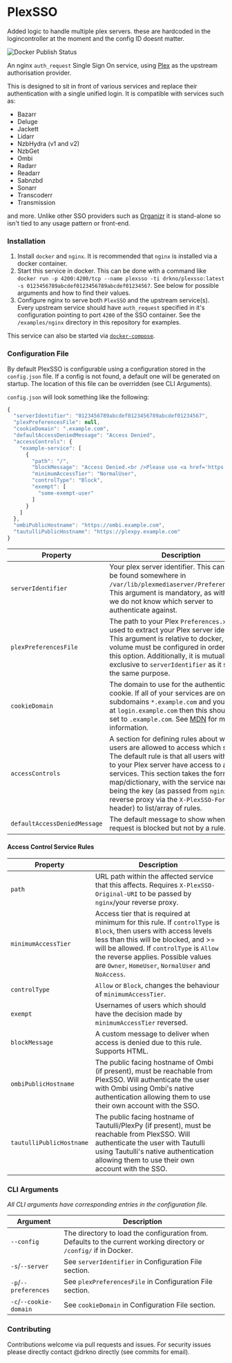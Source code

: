 # PlexSSO

Added logic to handle multiple plex servers. these are hardcoded in the logincontroller at the moment and the config ID doesnt matter.


![Docker Publish Status](https://github.com/drkno/PlexSSOv2/workflows/Publish%20Docker%20image/badge.svg)

An nginx `auth_request` Single Sign On service, using [Plex](https://plex.tv) as the upstream authorisation provider.

This is designed to sit in front of various services and replace their authentication with a single unified login. It is compatible with services such as:

- Bazarr
- Deluge
- Jackett
- Lidarr
- NzbHydra (v1 and v2)
- NzbGet
- Ombi
- Radarr
- Readarr
- Sabnzbd
- Sonarr
- Transcoderr
- Transmission

and more. Unlike other SSO providers such as [Organizr](https://github.com/causefx/Organizr) it is stand-alone so isn't tied to any usage pattern or front-end.

### Installation

1. Install `docker` and `nginx`. It is recommended that `nginx` is installed via a docker container.
2. Start this service in docker. This can be done with a command like `docker run -p 4200:4200/tcp --name plexsso -ti drkno/plexsso:latest -s 0123456789abcdef0123456789abcdef01234567`. See below for possible arguments and how to find their values.
3. Configure nginx to serve both `PlexSSO` and the upstream service(s). Every upstream service should have `auth_request` specified in it's configuration pointing to port `4200` of the SSO container. See the `/examples/nginx` directory in this repository for examples.

This service can also be started via [`docker-compose`](./examples/docker-compose.yaml).

### Configuration File

By default PlexSSO is configurable using a configuration stored in the `config.json` file. If a config is not found, a default one will be generated on startup. The location of this file can be overridden (see CLI Arguments).

`config.json` will look something like the following:  
```js
{
  "serverIdentifier": "0123456789abcdef0123456789abcdef01234567",
  "plexPreferencesFile": null,
  "cookieDomain": ".example.com",
  "defaultAccessDeniedMessage": "Access Denied",
  "accessControls": {
    "example-service": [
      {
        "path": "/",
        "blockMessage": "Access Denied.<br />Please use <a href='https://ombi.example.com'>Ombi</a> instead.",
        "minimumAccessTier": "NormalUser",
        "controlType": "Block",
        "exempt": [
          "some-exempt-user"
        ]
      }
    ]
  },
  "ombiPublicHostname": "https://ombi.example.com",
  "tautulliPublicHostname": "https://plexpy.example.com"
}
```

| Property              | Description |
|-----------------------|-------------|
| `serverIdentifier`    | Your plex server identifier. This can often be found somewhere in `/var/lib/plexmediaserver/Preferences.xml`. This argument is mandatory, as without it we do not know which server to authenticate against. |
| `plexPreferencesFile` | The path to your Plex `Preferences.xml` file, used to extract your Plex server identifier. This argument is relative to docker, so a volume must be configured in order to use this option. Additionally, it is mutually exclusive to `serverIdentifier` as it serves the same purpose. |
| `cookieDomain` | The domain to use for the authentication cookie. If all of your services are on subdomains `*.example.com` and your SSO is at `login.example.com` then this should be set to `.example.com`. See [MDN](https://developer.mozilla.org/en-US/docs/Web/HTTP/Cookies) for more information. |
| `accessControls` | A section for defining rules about which users are allowed to access which services. The default rule is that all users with access to your Plex server have access to all services. This section takes the form of a map/dictionary, with the service names being the key (as passed from `nginx`/other reverse proxy via the `X-PlexSSO-For` header) to list/array of rules. |
| `defaultAccessDeniedMessage` | The default message to show when an request is blocked but not by a rule. |

#### Access Control Service Rules
| Property              | Description |
|-----------------------|-------------|
| `path` | URL path within the affected service that this affects. Requires `X-PlexSSO-Original-URI` to be passed by `nginx`/your reverse proxy. |
| `minimumAccessTier` | Access tier that is required at minimum for this rule. If `controlType` is `Block`, then users with access levels less than this will be blocked, and >= will be allowed. If `controlType` is `Allow` the reverse applies. Possible values are `Owner`, `HomeUser`, `NormalUser` and `NoAccess`. |
| `controlType` | `Allow` or `Block`, changes the behaviour of `minimumAccessTier`. |
| `exempt` | Usernames of users which should have the decision made by `minimumAccessTier` reversed. |
| `blockMessage` | A custom message to deliver when access is denied due to this rule. Supports HTML. |
| `ombiPublicHostname` | The public facing hostname of Ombi (if present), must be reachable from PlexSSO. Will authenticate the user with Ombi using Ombi's native authentication allowing them to use their own account with the SSO. |
| `tautulliPublicHostname` | The public facing hostname of Tautulli/PlexPy (if present), must be reachable from PlexSSO. Will authenticate the user with Tautulli using Tautulli's native authentication allowing them to use their own account with the SSO. |

### CLI Arguments

_All CLI arguments have corresponding entries in the configuration file._

| Argument             | Description |
|----------------------|-------------|
| `--config`           | The directory to load the configuration from. Defaults to the current working directory or `/config/` if in Docker. |
| `-s`/`--server`      | See `serverIdentifier` in Configuration File section. |
| `-p`/`--preferences` | See `plexPreferencesFile` in Configuration File section. |
| `-c`/`--cookie-domain` | See `cookieDomain` in Configuration File section.  |

### Contributing

Contributions welcome via pull requests and issues. For security issues please directly contact @drkno directly (see commits for email).
